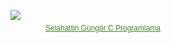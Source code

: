 <span style='display: inline-block !important; text-align: center !important; width: 296px !important;'><a title='Selahattin Güngör C Programlama Armut' href='https://armut.com/hizmetveren/selahattin-gungor-istanbul-uskudar-c-programlama_11769324' style='background: none; padding:0; border:0;'><img src='https://cdn.armut.com/images/armut-member-badge-colour@2x.png' style='display: block; margin-bottom: 6px; padding:0; border: 0;' /></a><a href="https://armut.com/hizmetveren/selahattin-gungor-istanbul-uskudar-c-programlama_11769324" style="border:0;font-size: 12px !important; color: rgb(70,130,40) !important; font-family: Trebuchet MS, Helvetica, Arial, sans-serif !important;">Selahattin Güngör C Programlama</a></span>

